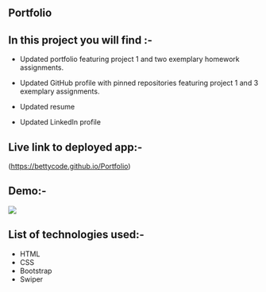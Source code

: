 ## Portfolio

## In this project you will find :-

* Updated portfolio featuring project 1 and two exemplary homework assignments.

* Updated GitHub profile with pinned repositories featuring project 1 and 3 exemplary assignments.

* Updated resume

* Updated LinkedIn profile

## Live link to deployed app:-

(https://bettycode.github.io/Portfolio)

## Demo:-
![](./img/portfolio(1).gif) 

## List of technologies used:-
* HTML
* CSS 
* Bootstrap
* Swiper
